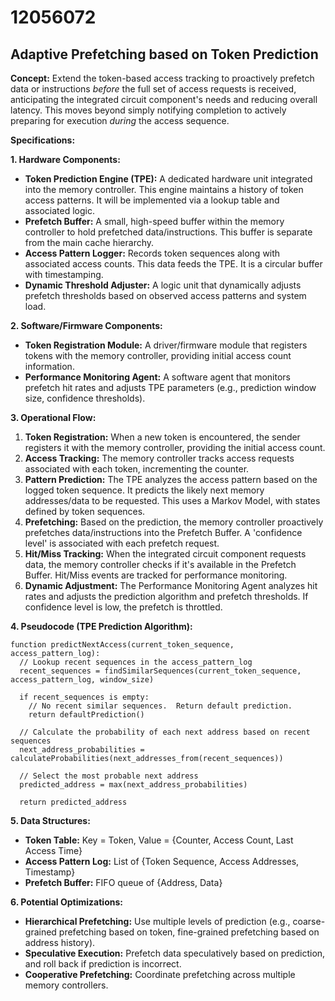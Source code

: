 # 12056072

## Adaptive Prefetching based on Token Prediction

**Concept:** Extend the token-based access tracking to proactively prefetch data or instructions *before* the full set of access requests is received, anticipating the integrated circuit component's needs and reducing overall latency. This moves beyond simply notifying completion to actively preparing for execution *during* the access sequence.

**Specifications:**

**1. Hardware Components:**

*   **Token Prediction Engine (TPE):** A dedicated hardware unit integrated into the memory controller. This engine maintains a history of token access patterns.  It will be implemented via a lookup table and associated logic.
*   **Prefetch Buffer:** A small, high-speed buffer within the memory controller to hold prefetched data/instructions. This buffer is separate from the main cache hierarchy.
*   **Access Pattern Logger:**  Records token sequences along with associated access counts.  This data feeds the TPE.  It is a circular buffer with timestamping.
*   **Dynamic Threshold Adjuster:** A logic unit that dynamically adjusts prefetch thresholds based on observed access patterns and system load.

**2. Software/Firmware Components:**

*   **Token Registration Module:** A driver/firmware module that registers tokens with the memory controller, providing initial access count information.
*   **Performance Monitoring Agent:**  A software agent that monitors prefetch hit rates and adjusts TPE parameters (e.g., prediction window size, confidence thresholds).

**3. Operational Flow:**

1.  **Token Registration:** When a new token is encountered, the sender registers it with the memory controller, providing the initial access count.
2.  **Access Tracking:** The memory controller tracks access requests associated with each token, incrementing the counter.
3.  **Pattern Prediction:** The TPE analyzes the access pattern based on the logged token sequence.  It predicts the likely next memory addresses/data to be requested. This uses a Markov Model, with states defined by token sequences.
4.  **Prefetching:** Based on the prediction, the memory controller proactively prefetches data/instructions into the Prefetch Buffer. A 'confidence level' is associated with each prefetch request.
5.  **Hit/Miss Tracking:**  When the integrated circuit component requests data, the memory controller checks if it's available in the Prefetch Buffer.  Hit/Miss events are tracked for performance monitoring.
6.  **Dynamic Adjustment:** The Performance Monitoring Agent analyzes hit rates and adjusts the prediction algorithm and prefetch thresholds. If confidence level is low, the prefetch is throttled.

**4. Pseudocode (TPE Prediction Algorithm):**

```
function predictNextAccess(current_token_sequence, access_pattern_log):
  // Lookup recent sequences in the access_pattern_log
  recent_sequences = findSimilarSequences(current_token_sequence, access_pattern_log, window_size)

  if recent_sequences is empty:
    // No recent similar sequences.  Return default prediction.
    return defaultPrediction()

  // Calculate the probability of each next address based on recent sequences
  next_address_probabilities = calculateProbabilities(next_addresses_from(recent_sequences))

  // Select the most probable next address
  predicted_address = max(next_address_probabilities)

  return predicted_address
```

**5. Data Structures:**

*   **Token Table:** Key = Token, Value = {Counter, Access Count, Last Access Time}
*   **Access Pattern Log:**  List of {Token Sequence, Access Addresses, Timestamp}
*   **Prefetch Buffer:** FIFO queue of {Address, Data}

**6. Potential Optimizations:**

*   **Hierarchical Prefetching:**  Use multiple levels of prediction (e.g., coarse-grained prefetching based on token, fine-grained prefetching based on address history).
*   **Speculative Execution:**  Prefetch data speculatively based on prediction, and roll back if prediction is incorrect.
*   **Cooperative Prefetching:**  Coordinate prefetching across multiple memory controllers.